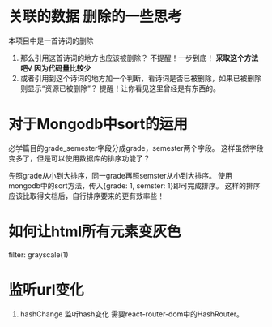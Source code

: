 # 关联的数据 删除的一些思考
本项目中是一首诗词的删除

1. 那么引用这首诗词的地方也应该被删除？       不提醒！一步到底！  **采取这个方法吧√ 因为代码量比较少**
2. 或者引用到这个诗词的地方加一个判断，看诗词是否已被删除，如果已被删除则显示“资源已被删除”？ 提醒！让你看见这里曾经是有东西的。


# 对于Mongodb中sort的运用
必学篇目的grade_semester字段分成grade，semester两个字段。
这样虽然字段变多了，但是可以使用数据库的排序功能了？

先照grade从小到大排序，同一grade再照semster从小到大排序。
使用mongodb中的sort方法，传入{grade: 1, semster: 1}即可完成排序。
这样的排序应该比取得文档后，自行排序要来的更有效率些！


# 如何让html所有元素变灰色
filter: grayscale(1)


# 监听url变化
1. hashChange 监听hash变化 需要react-router-dom中的HashRouter。

